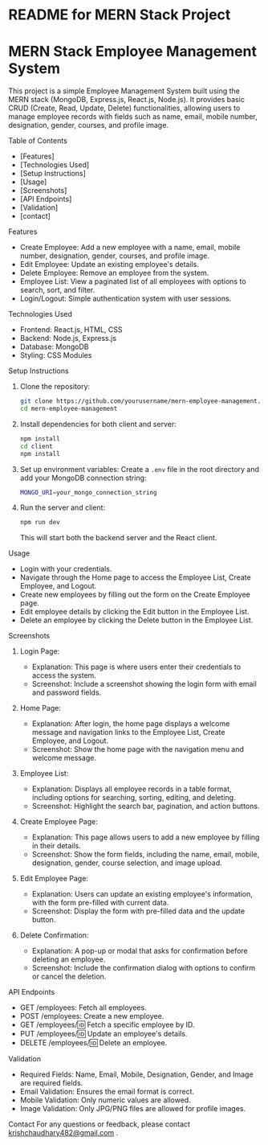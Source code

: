# README for MERN Stack Project

# MERN Stack Employee Management System

This project is a simple Employee Management System built using the MERN stack (MongoDB, Express.js, React.js, Node.js). It provides basic CRUD (Create, Read, Update, Delete) functionalities, allowing users to manage employee records with fields such as name, email, mobile number, designation, gender, courses, and profile image.

 Table of Contents
- [Features]
- [Technologies Used]
- [Setup Instructions]
- [Usage]
- [Screenshots]
- [API Endpoints]
- [Validation]
- [contact]

 Features
- Create Employee: Add a new employee with a name, email, mobile number, designation, gender, courses, and profile image.
- Edit Employee: Update an existing employee's details.
- Delete Employee: Remove an employee from the system.
- Employee List: View a paginated list of all employees with options to search, sort, and filter.
- Login/Logout: Simple authentication system with user sessions.

 Technologies Used
- Frontend: React.js, HTML, CSS
- Backend: Node.js, Express.js
- Database: MongoDB
- Styling: CSS Modules

 Setup Instructions
1. Clone the repository:
    ```bash
    git clone https://github.com/yourusername/mern-employee-management.git
    cd mern-employee-management
    ```

2. Install dependencies for both client and server:
    ```bash
    npm install
    cd client
    npm install
    ```

3. Set up environment variables:
   Create a `.env` file in the root directory and add your MongoDB connection string:
   ```bash
   MONGO_URI=your_mongo_connection_string
   ```

4. Run the server and client:
    ```bash
    npm run dev
    ```
   This will start both the backend server and the React client.

 Usage
- Login with your credentials.
- Navigate through the Home page to access the Employee List, Create Employee, and Logout.
- Create new employees by filling out the form on the Create Employee page.
- Edit employee details by clicking the Edit button in the Employee List.
- Delete an employee by clicking the Delete button in the Employee List.

 Screenshots
1. Login Page:
   - Explanation: This page is where users enter their credentials to access the system.
   - Screenshot: Include a screenshot showing the login form with email and password fields.
 

2. Home Page:
   - Explanation: After login, the home page displays a welcome message and navigation links to the Employee List, Create Employee, and Logout.
   - Screenshot: Show the home page with the navigation menu and welcome message.
 

3. Employee List:
   - Explanation: Displays all employee records in a table format, including options for searching, sorting, editing, and deleting.
   - Screenshot: Highlight the search bar, pagination, and action buttons.
 
 

4. Create Employee Page:
   - Explanation: This page allows users to add a new employee by filling in their details.
   - Screenshot: Show the form fields, including the name, email, mobile, designation, gender, course selection, and image upload.
 

5. Edit Employee Page:
   - Explanation: Users can update an existing employee's information, with the form pre-filled with current data.
   - Screenshot: Display the form with pre-filled data and the update button.
 
6. Delete Confirmation:
   - Explanation: A pop-up or modal that asks for confirmation before deleting an employee.
   - Screenshot: Include the confirmation dialog with options to confirm or cancel the deletion.
 
 

 API Endpoints
- GET /employees: Fetch all employees.
- POST /employees: Create a new employee.
- GET /employees/:id: Fetch a specific employee by ID.
- PUT /employees/:id: Update an employee's details.
- DELETE /employees/:id: Delete an employee.

 Validation
- Required Fields: Name, Email, Mobile, Designation, Gender, and Image are required fields.
- Email Validation: Ensures the email format is correct.
- Mobile Validation: Only numeric values are allowed.
- Image Validation: Only JPG/PNG files are allowed for profile images.

Contact
For any questions or feedback, please contact krishchaudhary482@gmail.com .



